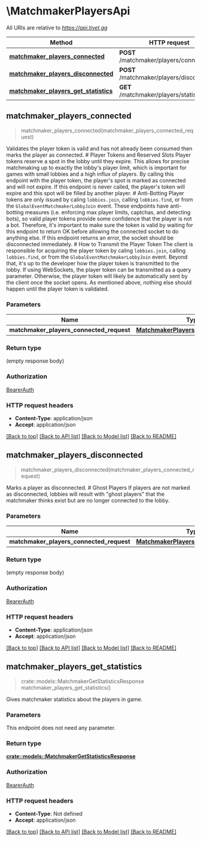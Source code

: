 # \MatchmakerPlayersApi

All URIs are relative to *https://api.tivet.gg*

Method | HTTP request | Description
------------- | ------------- | -------------
[**matchmaker_players_connected**](MatchmakerPlayersApi.md#matchmaker_players_connected) | **POST** /matchmaker/players/connected | 
[**matchmaker_players_disconnected**](MatchmakerPlayersApi.md#matchmaker_players_disconnected) | **POST** /matchmaker/players/disconnected | 
[**matchmaker_players_get_statistics**](MatchmakerPlayersApi.md#matchmaker_players_get_statistics) | **GET** /matchmaker/players/statistics | 



## matchmaker_players_connected

> matchmaker_players_connected(matchmaker_players_connected_request)


Validates the player token is valid and has not already been consumed then marks the player as connected.  # Player Tokens and Reserved Slots  Player tokens reserve a spot in the lobby until they expire. This allows for precise matchmaking up to exactly the lobby's player limit, which is important for games with small lobbies and a high influx of players. By calling this endpoint with the player token, the player's spot is marked as connected and will not expire. If this endpoint is never called, the player's token will expire and this spot will be filled by another player.  # Anti-Botting  Player tokens are only issued by caling `lobbies.join`, calling `lobbies.find`, or from the `GlobalEventMatchmakerLobbyJoin` event. These endpoints have anti-botting measures (i.e. enforcing max player limits, captchas, and detecting bots), so valid player tokens provide some confidence that the player is not a bot. Therefore, it's important to make sure the token is valid by waiting for this endpoint to return OK before allowing the connected socket to do anything else. If this endpoint returns an error, the socket should be disconnected immediately.  # How to Transmit the Player Token  The client is responsible for acquiring the player token by caling `lobbies.join`, calling `lobbies.find`, or from the `GlobalEventMatchmakerLobbyJoin` event. Beyond that, it's up to the developer how the player token is transmitted to the lobby. If using WebSockets, the player token can be transmitted as a query parameter. Otherwise, the player token will likely be automatically sent by the client once the socket opens. As mentioned above, nothing else should happen until the player token is validated.

### Parameters


Name | Type | Description  | Required | Notes
------------- | ------------- | ------------- | ------------- | -------------
**matchmaker_players_connected_request** | [**MatchmakerPlayersConnectedRequest**](MatchmakerPlayersConnectedRequest.md) |  | [required] |

### Return type

 (empty response body)

### Authorization

[BearerAuth](../README.md#BearerAuth)

### HTTP request headers

- **Content-Type**: application/json
- **Accept**: application/json

[[Back to top]](#) [[Back to API list]](../README.md#documentation-for-api-endpoints) [[Back to Model list]](../README.md#documentation-for-models) [[Back to README]](../README.md)


## matchmaker_players_disconnected

> matchmaker_players_disconnected(matchmaker_players_connected_request)


Marks a player as disconnected. # Ghost Players If players are not marked as disconnected, lobbies will result with \"ghost players\" that the matchmaker thinks exist but are no longer connected to the lobby.

### Parameters


Name | Type | Description  | Required | Notes
------------- | ------------- | ------------- | ------------- | -------------
**matchmaker_players_connected_request** | [**MatchmakerPlayersConnectedRequest**](MatchmakerPlayersConnectedRequest.md) |  | [required] |

### Return type

 (empty response body)

### Authorization

[BearerAuth](../README.md#BearerAuth)

### HTTP request headers

- **Content-Type**: application/json
- **Accept**: application/json

[[Back to top]](#) [[Back to API list]](../README.md#documentation-for-api-endpoints) [[Back to Model list]](../README.md#documentation-for-models) [[Back to README]](../README.md)


## matchmaker_players_get_statistics

> crate::models::MatchmakerGetStatisticsResponse matchmaker_players_get_statistics()


Gives matchmaker statistics about the players in game.

### Parameters

This endpoint does not need any parameter.

### Return type

[**crate::models::MatchmakerGetStatisticsResponse**](MatchmakerGetStatisticsResponse.md)

### Authorization

[BearerAuth](../README.md#BearerAuth)

### HTTP request headers

- **Content-Type**: Not defined
- **Accept**: application/json

[[Back to top]](#) [[Back to API list]](../README.md#documentation-for-api-endpoints) [[Back to Model list]](../README.md#documentation-for-models) [[Back to README]](../README.md)

